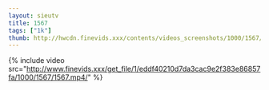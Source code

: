 ```yaml
--- 
layout: sieutv
title: 1567
tags: ["1k"]
thumb: http://hwcdn.finevids.xxx/contents/videos_screenshots/1000/1567/preview.mp4.jpg
---
```

{% include video src="http://www.finevids.xxx/get_file/1/eddf40210d7da3cac9e2f383e86857fa/1000/1567/1567.mp4/" %} 
